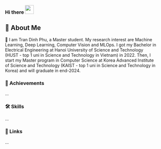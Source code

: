 ### Hi there <img src="https://media.giphy.com/media/hvRJCLFzcasrR4ia7z/giphy.gif" width="29px" height="29px">

## 🌱 About Me

🔭 I am Tran Dinh Phu, a Master student. My research interest are Machine Learning, Deep Learning, Computer Vision and MLOps.
I got my Bachelor in Electrical Engineering at Hanoi University of Science and Technology (HUST - top 1 uni in Science and Technology in Vietnam) in 2022. 
Then, I start my Master program in Computer Science at Korea Advanced Institute of Science and Technology (KAIST - top 1 uni in Science and Technology in Korea) and will graduate in end-2024.

### 🏅 Achievements
...

### 🛠️ Skills
...

### 🔗 Links
...
<!--
**PhuTran1005/PhuTran1005** is a ✨ _special_ ✨ repository because its `README.md` (this file) appears on your GitHub profile.
.

Here are some ideas to get you started:

- 🔭 I’m currently working on ...
- 🌱 I’m currently learning ...
- 👯 I’m looking to collaborate on ...
- 🤔 I’m looking for help with ...
- 💬 Ask me about ...
- 📫 How to reach me: ...
- 😄 Pronouns: ...
- ⚡ Fun fact: ...
-->
